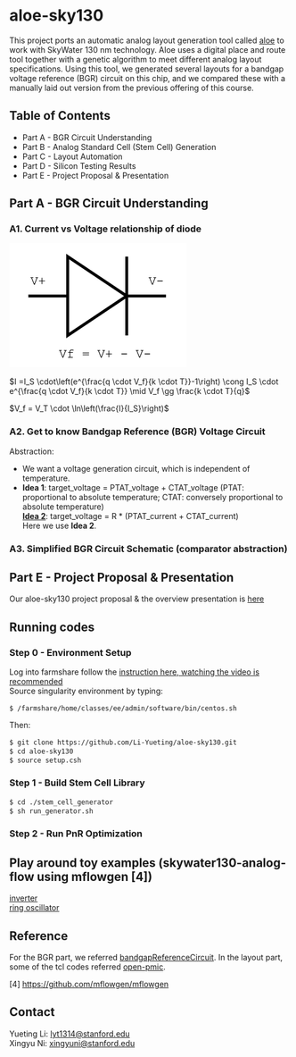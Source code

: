 # aloe-sky130
This project ports an automatic analog layout generation tool called [aloe](https://ieeexplore.ieee.org/document/9524486) to work with SkyWater 130 nm technology. Aloe uses a digital place and route tool together with a genetic algorithm to meet different analog layout specifications. Using this tool, we generated several layouts for a bandgap voltage reference (BGR) circuit on this chip, and we compared these with a manually laid out version from the previous offering of this course.

## Table of Contents
- Part A -  BGR Circuit Understanding
- Part B - Analog Standard Cell (Stem Cell) Generation
- Part C - Layout Automation
- Part D - Silicon Testing Results
- Part E - Project Proposal & Presentation
## Part A - BGR Circuit Understanding
### A1. Current vs Voltage relationship of diode

![diode](https://github.com/Li-Yueting/aloe-sky130/blob/main/images/diode.png)

$I =I_S \cdot\left(e^{\frac{q \cdot V_f}{k \cdot T}}-1\right) \cong I_S \cdot e^{\frac{q \cdot V_f}{k \cdot T}} \mid V_f \gg \frac{k \cdot T}{q}$

$V_f = V_T \cdot \ln\left(\frac{I}{I_S}\right)$
### A2. Get to know Bandgap Reference (BGR) Voltage Circuit
Abstraction:
- We want a voltage generation circuit, which is independent of temperature. 
- **Idea 1**: target_voltage = PTAT_voltage + CTAT_voltage
(PTAT: proportional to absolute temperature; CTAT: conversely proportional to absolute temperature) <br>
 **[Idea 2](https://ieeexplore.ieee.org/stamp/stamp.jsp?tp=&arnumber=760378)**: target_voltage = R * (PTAT_current + CTAT_current)   
 Here we use  **Idea 2**.

### A3. Simplified BGR Circuit Schematic (comparator abstraction)

## Part E - Project Proposal & Presentation
Our aloe-sky130 project proposal & the overview presentation is [here](https://drive.google.com/drive/folders/1wuhCuDhPMV9OHajH3ZFC1K35qJaZ7o5d?usp=sharing)
## Running codes
### Step 0 - Environment Setup 
Log into farmshare follow the [instruction here, watching the video is recommended](https://ee.stanford.edu/student-resources/it-resources/ee-instructional-computing-resources)  <br>
Source singularity environment by typing: <br>
``` 
$ /farmshare/home/classes/ee/admin/software/bin/centos.sh 
``` 
Then:
``` 
$ git clone https://github.com/Li-Yueting/aloe-sky130.git 
$ cd aloe-sky130
$ source setup.csh  
```
### Step 1 - Build Stem Cell Library
``` 
$ cd ./stem_cell_generator 
$ sh run_generator.sh  
```
### Step 2 - Run PnR Optimization

## Play around toy examples (skywater130-analog-flow using mflowgen [4])
[inverter](./inverter) <br>
[ring oscillator](./ringosc) 
## Reference 
 For the BGR part, we referred [bandgapReferenceCircuit](https://github.com/johnkustin/bandgapReferenceCircuit). In the layout part, some of the tcl codes referred [open-pmic](https://github.com/westonb/open-pmic ).

[4] https://github.com/mflowgen/mflowgen
## Contact
Yueting Li: lyt1314@stanford.edu <br>
Xingyu Ni: xingyuni@stanford.edu
